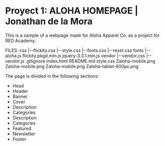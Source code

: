 Proyect 1: ALOHA HOMEPAGE | Jonathan de la Mora
============

This is a sample of a webpage made for Aloha Apparel Co. as a project for RED Academy.

FILES:
css
|--flickity.css
|--style.css
|--fonts.css
|--reset.css
fonts
|--
aloha.js
flickity.pkgd.min.js
jquery-3.3.1.min.js
vendor
|--vendor.css
|--vendor.js
.gitignore
index.html
README.md
style.css
Zaloha-mobile.png
Zaloha-mobile.png
Zaloha-mobile.png
Zaloha-tablet-600px.png


The page is divided in the following sections:

  * Head
  * Header
  * Banner
  * Cover
  * Description
  * Categories
  * Description
  * Categories
  * Featured
  * Newsletter
  * Footer
  
  
